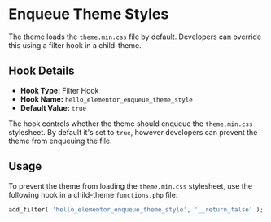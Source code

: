 # Enqueue Theme Styles

The theme loads the `theme.min.css` file by default. Developers can override this using a filter hook in a child-theme.

## Hook Details

* **Hook Type:** Filter Hook
* **Hook Name:** `hello_elementor_enqueue_theme_style`
* **Default Value:** `true`

The hook controls whether the theme should enqueue the `theme.min.css` stylesheet. By default it's set to `true`, however developers can prevent the theme from enqueuing the file.

## Usage

To prevent the theme from loading the `theme.min.css` stylesheet, use the following hook in a child-theme `functions.php` file:

```php
add_filter( 'hello_elementor_enqueue_theme_style', '__return_false' );
```
